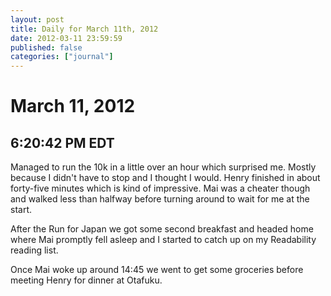 ```yaml
---
layout: post
title: Daily for March 11th, 2012
date: 2012-03-11 23:59:59
published: false
categories: ["journal"]
---
```

 
# March 11, 2012

## 6:20:42 PM EDT

Managed to run the 10k in a little over an hour which surprised me. Mostly because I didn't have to stop and I thought I would. Henry finished in about forty-five minutes which is kind of impressive. Mai was a cheater though and walked less than halfway before turning around to wait for me at the start. 

After the Run for Japan we got some second breakfast and headed home where Mai promptly fell asleep and I started to catch up on my Readability reading list. 

Once Mai woke up around 14:45 we went to get some groceries before meeting Henry for dinner at Otafuku. 
